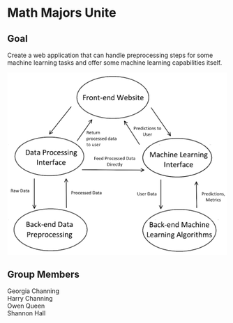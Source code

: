 # Math Majors Unite

## Goal
Create a web application that can handle preprocessing steps for some machine learning tasks and offer some machine learning capabilities itself.

<p align = "center">
  <img src="https://github.com/CS340-21/MathMajorsUnite/blob/main/block_diagram.png">
</p>

## Group Members
Georgia Channing  
Harry Channing  
Owen Queen  
Shannon Hall  

